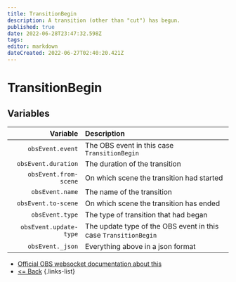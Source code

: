 ```yaml
---
title: TransitionBegin
description: A transition (other than "cut") has begun.
published: true
date: 2022-06-28T23:47:32.598Z
tags:
editor: markdown
dateCreated: 2022-06-27T02:40:20.421Z
---
```


# TransitionBegin

## Variables

|               Variable | Description                                                     |
| ----------------------:|:--------------------------------------------------------------- |
|       `obsEvent.event` | The OBS event in this case `TransitionBegin`                    |
|    `obsEvent.duration` | The duration of the transition                                  |
|  `obsEvent.from-scene` | On which scene the transition had started                       |
|        `obsEvent.name` | The name of the transition                                      |
|    `obsEvent.to-scene` | On which scene the transition has ended                         |
|        `obsEvent.type` | The type of transition that had began                           |
| `obsEvent.update-type` | The update type of the OBS event in this case `TransitionBegin` |
|       `obsEvent._json` | Everything above in a json format                               |
* [Official OBS websocket documentation about this](https://github.com/obsproject/obs-websocket/blob/4.x-current/docs/generated/protocol.md#transitionbegin)
* [<= Back](/en/Integrations/OBS/Events)
{.links-list}